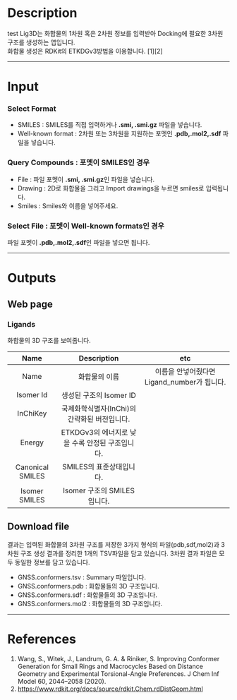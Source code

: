 # Description 
test
Lig3D는 화합물의 1차원 혹은 2차원 정보를 입력받아 Docking에 필요한 3차원 구조를 생성하는 앱입니다. \
화합물 생성은 RDKit의 ETKDGv3방법을 이용합니다. [1][2]

---
# Input
### Select Format
 - SMILES : SMILES를 직접 입력하거나 <b>.smi, .smi.gz</b> 파일을 넣습니다. 
 - Well-known format : 2차원 또는 3차원을 지원하는 포멧인 <b>.pdb,.mol2,.sdf</b> 파일을 넣습니다.

### Query Compounds : 포멧이 SMILES인 경우
 - File : 파일 포멧이 <b>.smi, .smi.gz</b>인 파일을 넣습니다. 
 - Drawing : 2D로 화합물을 그리고 Import drawings을 누르면 smiles로 입력됩니다.
 - Smiles : Smiles와 이름을 넣어주세요.

### Select File : 포멧이 Well-known formats인 경우
파일 포멧이 <b>.pdb,.mol2,.sdf</b>인 파일을 넣으면 됩니다.

---
# Outputs
## Web page
### Ligands
화합물의 3D 구조를 보여줍니다.

|Name|Description|etc|
|:-:|:-:|:-:|
|Name|화합물의 이름|이름을 안넣어줬다면 Ligand_number가 됩니다.|
|Isomer Id|생성된 구조의 Isomer ID||
|InChiKey|국제화학식별자(InChi)의 간략화된 버전입니다.||
|Energy|ETKDGv3의 에너지로 낮을 수록 안정된 구조입니다.||
|Canonical SMILES|SMILES의 표준상태입니다.||
|Isomer SMILES|Isomer 구조의 SMILES입니다.||

## Download file

결과는 입력된 화합물의 3차원 구조를 저장한 3가지 형식의 파일(pdb,sdf,mol2)과 3차원 구조 생성 결과를 정리한 1개의 TSV파일을 담고 있습니다. 3차원 결과 파일은 모두 동일한 정보를 담고 있습니다.

 - GNSS.conformers.tsv : Summary 파일입니다.
 - GNSS.conformers.pdb : 화합물들의 3D 구조입니다.
 - GNSS.conformers.sdf : 화합물들의 3D 구조입니다.
 - GNSS.conformers.mol2 : 화합물들의 3D 구조입니다.

---
# References
1. Wang, S., Witek, J., Landrum, G. A. & Riniker, S. Improving Conformer Generation for Small Rings and Macrocycles Based on Distance Geometry and Experimental Torsional-Angle Preferences. J Chem Inf Model 60, 2044–2058 (2020).
2. https://www.rdkit.org/docs/source/rdkit.Chem.rdDistGeom.html
